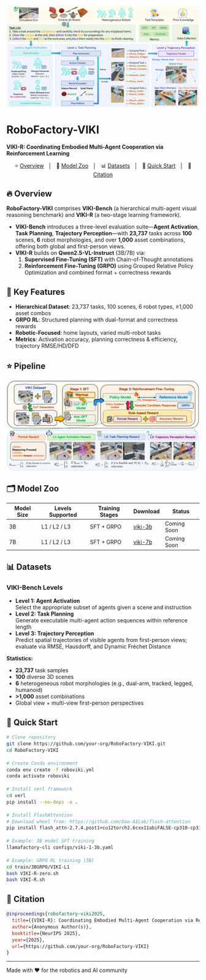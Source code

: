 <div align="center">
  <img src="./assets/dataset_v5_page-0001.jpg" width="500"/>
</div>

# RoboFactory-VIKI  
**VIKI-R: Coordinating Embodied Multi-Agent Cooperation via Reinforcement Learning**

<p align="center">
  ⭐️ <a href="#overview">Overview</a> &nbsp;&nbsp;│&nbsp;&nbsp; 🤖 <a href="#model-zoo">Model Zoo</a> &nbsp;&nbsp;│&nbsp;&nbsp; 📊 <a href="#datasets">Datasets</a> &nbsp;&nbsp;│&nbsp;&nbsp; 🚀 <a href="#quick-start">Quick Start</a> &nbsp;&nbsp;│&nbsp;&nbsp; 📑 <a href="#citation">Citation</a>
</p>

## 🔥 Overview <a name="overview"></a>

**RoboFactory-VIKI** comprises **VIKI-Bench** (a hierarchical multi-agent visual reasoning benchmark) and **VIKI-R** (a two-stage learning framework).  
- **VIKI-Bench** introduces a three-level evaluation suite—**Agent Activation**, **Task Planning**, **Trajectory Perception**—with **23,737** tasks across **100** scenes, **6** robot morphologies, and over **1,000** asset combinations, offering both global and first-person views.  
- **VIKI-R** builds on **Qwen2.5-VL-Instruct** (3B/7B) via:  
  1. **Supervised Fine-Tuning (SFT)** with Chain-of-Thought annotations  
  2. **Reinforcement Fine-Tuning (GRPO)** using Grouped Relative Policy Optimization and combined format + correctness rewards  

## 🎯 Key Features

- **Hierarchical Dataset**: 23,737 tasks, 100 scenes, 6 robot types, ≥1,000 asset combos  
- **GRPO RL**: Structured planning with dual-format and correctness rewards  
- **Robotic-Focused**: home layouts, varied multi-robot tasks  
- **Metrics**: Activation accuracy, planning correctness & efficiency, trajectory RMSE/HD/DFD  

## ⭐️ Pipeline <a name="pipeline"></a>

<div align="center">
  <img src="./assets/viki-r_v7_page-0001.jpg" width="500"/>
</div>

## 🗂️ Model Zoo <a name="model-zoo"></a>

| Model Size | Levels Supported | Training Stages   | Download           | Status      |
|------------|------------------|-------------------|--------------------|-------------|
| 3B         | L1 / L2 / L3     | SFT + GRPO        | [viki-3b](./models/) | Coming Soon |
| 7B         | L1 / L2 / L3     | SFT + GRPO        | [viki-7b](./models/) | Coming Soon |

## 📊 Datasets <a name="datasets"></a>

### VIKI-Bench Levels  
- **Level 1: Agent Activation**  
  Select the appropriate subset of agents given a scene and instruction  
- **Level 2: Task Planning**  
  Generate executable multi-agent action sequences within reference length  
- **Level 3: Trajectory Perception**  
  Predict spatial trajectories of visible agents from first-person views; evaluate via RMSE, Hausdorff, and Dynamic Fréchet Distance  

**Statistics:**  
- **23,737** task samples  
- **100** diverse 3D scenes  
- **6** heterogeneous robot morphologies (e.g., dual-arm, tracked, legged, humanoid)  
- **>1,000** asset combinations  
- Global view + multi-view first-person perspectives  

## 🚀 Quick Start <a name="quick-start"></a>

```bash
# Clone repository
git clone https://github.com/your-org/RoboFactory-VIKI.git
cd RoboFactory-VIKI

# Create Conda environment
conda env create -f roboviki.yml
conda activate roboviki

# Install verl framework
cd verl
pip install --no-deps -e .

# Install FlashAttention
# Download wheel from: https://github.com/Dao-AILab/flash-attention
pip install flash_attn-2.7.4.post1+cu12torch2.6cxx11abiFALSE-cp310-cp310-linux_x86_64.whl

# Example: 3B model SFT training
llamafactory-cli configs/viki-1-3b.yaml

# Example: GRPO RL training (3B)
cd train/3BGRPO/VIKI-L1
bash VIKI-R-zero.sh
bash VIKI-R.sh
````

## 📑 Citation <a name="citation"></a>

```bibtex
@inproceedings{robofactory-viki2025,
  title={{VIKI-R}: Coordinating Embodied Multi-Agent Cooperation via Reinforcement Learning},
  author={Anonymous Author(s)},
  booktitle={NeurIPS 2025},
  year={2025},
  url={https://github.com/your-org/RoboFactory-VIKI}
}
```

---

Made with ❤️ for the robotics and AI community